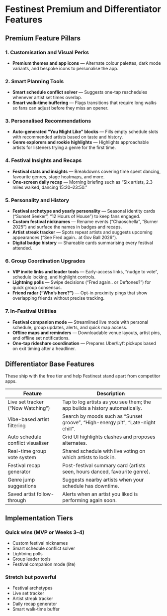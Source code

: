 # Festinest Premium and Differentiator Features

## Premium Feature Pillars

### 1. Customisation and Visual Perks
- **Premium themes and app icons** — Alternate colour palettes, dark mode variants, and bespoke icons to personalise the app.

### 2. Smart Planning Tools
- **Smart schedule conflict solver** — Suggests one-tap reschedules whenever artist set times overlap.
- **Smart walk-time buffering** — Flags transitions that require long walks so fans can adjust before they miss an opener.

### 3. Personalised Recommendations
- **Auto-generated “You Might Like” blocks** — Fills empty schedule slots with recommended artists based on taste and history.
- **Genre explorers and rookie highlights** — Highlights approachable artists for listeners trying a genre for the first time.

### 4. Festival Insights and Recaps
- **Festival stats and insights** — Breakdowns covering time spent dancing, favourite genres, stage heatmaps, and more.
- **One-screen daily recap** — Morning briefing such as “Six artists, 2.3 miles walked, dancing 15:20–23:50.”

### 5. Personality and History
- **Festival archetype and yearly personality** — Seasonal identity cards (“Sunset Seeker”, “12 Hours of House”) to keep fans engaged.
- **Custom festival nicknames** — Rename events (“Chaoschella”, “Burner 2025”) and surface the names in badges and recaps.
- **Artist streak tracker** — Spots repeat artists and suggests upcoming appearances (“See Fred again.. at Gov Ball 2026”).
- **Digital badge history** — Shareable cards summarising every festival attended.

### 6. Group Coordination Upgrades
- **VIP invite links and leader tools** — Early-access links, “nudge to vote”, schedule locking, and highlight controls.
- **Lightning polls** — Swipe decisions (“Fred again.. or Deftones?”) for quick group consensus.
- **Friend radar (“Who’s here?”)** — Opt-in proximity pings that show overlapping friends without precise tracking.

### 7. In-Festival Utilities
- **Festival companion mode** — Streamlined live mode with personal schedule, group updates, alerts, and quick map access.
- **Offline maps and reminders** — Downloadable venue layouts, artist pins, and offline set notifications.
- **One-tap rideshare coordination** — Prepares Uber/Lyft pickups based on exit timing after a headliner.

## Differentiator Base Features
These ship with the free tier and help Festinest stand apart from competitor apps.

| Feature | Description |
| --- | --- |
| Live set tracker (“Now Watching”) | Tap to log artists as you see them; the app builds a history automatically. |
| Vibe-based artist filtering | Search by moods such as “Sunset groove”, “High-energy pit”, “Late-night chill”. |
| Auto schedule conflict visualiser | Grid UI highlights clashes and proposes alternates. |
| Real-time group vote system | Shared schedule with live voting on which artists to lock in. |
| Festival recap generator | Post-festival summary card (artists seen, hours danced, favourite genre). |
| Genre jump suggestions | Suggests nearby artists when your schedule has downtime. |
| Saved artist follow-through | Alerts when an artist you liked is performing again soon. |

## Implementation Tiers

### Quick wins (MVP or Weeks 3–4)
- Custom festival nicknames
- Smart schedule conflict solver
- Lightning polls
- Group leader tools
- Festival companion mode (lite)

### Stretch but powerful
- Festival archetypes
- Live set tracker
- Artist streak tracker
- Daily recap generator
- Smart walk-time buffer

